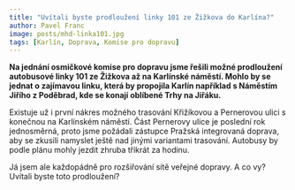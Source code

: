 ```yaml
---
title: "Uvítali byste prodloužení linky 101 ze Žižkova do Karlína?"
author: Pavel Franc
image: posts/mhd-linka101.jpg
tags: [Karlín, Doprava, Komise pro dopravu]
---
```


**Na jednání osmičkové komise pro dopravu jsme řešili možné prodloužení autobusové linky 101 ze Žižkova až na Karlínské náměstí. Mohlo by se jednat o zajímavou linku, která by propojila Karlín například s Náměstím Jiřího z Poděbrad, kde se konají oblíbené Trhy na Jiřáku.**

Existuje už i první nákres možného trasování Křižíkovou a Pernerovou ulici s konečnou na Karlínském náměstí. Část Pernerovy ulice je poslední rok jednosměrná, proto jsme požádali zástupce Pražská integrovaná doprava, aby se zkusili namyslet ještě nad jinými variantami trasování. Autobusy by podle plánu mohly jezdit zhruba třikrát za hodinu. 

Já jsem ale každopádně pro rozšiřování sítě veřejné dopravy. A co vy? Uvítali byste toto prodloužení?